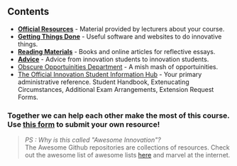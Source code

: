## Contents

 * **[Official Resources](https://github.com/jhancock532/Awesome-Innovation/tree/master/Official%20Resources)** - Material provided by lecturers about your course.
 * **[Getting Things Done](https://github.com/jhancock532/Awesome-Innovation/tree/master/Getting%20Things%20Done)** - Useful software and websites to do innovative things.
 * **[Reading Materials](https://github.com/jhancock532/Awesome-Innovation/tree/master/Reading%20Materials)** - Books and online articles for reflective essays.
 * **[Advice](https://github.com/jhancock532/Awesome-Innovation/tree/master/Advice)** - Advice from innovation students to innovation students.
 * [Obscure Opportuinities Department](https://github.com/jhancock532/Awesome-Innovation/blob/master/Obscure%20Opportuinities%20Department.md) - A mish mash of opportuinities.
 * [The Official Innovation Student Information Hub](https://www.ole.bris.ac.uk/webapps/blackboard/content/listContent.jsp?course_id=_226311_1&content_id=_2709962_1) - Your primary administrative reference. Student Handbook, Extenucating Circumstances, Additional Exam Arrangements, Extension Request Forms.

### Together we can help each other make the most of this course. <br> Use [this form](https://goo.gl/forms/t15lqQeymWJSMP612) to submit your own resource! 

> *PS : Why is this called "Awesome Innovation"?*<br>
> The Awesome Github repositories are collections of resources. Check out the awesome list of awesome lists [here](https://github.com/sindresorhus/awesome) and marvel at the internet.
